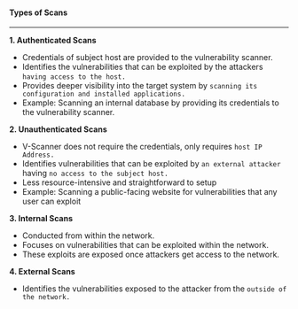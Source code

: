 
#### Types of Scans
-----
**1. Authenticated Scans**
- Credentials of subject host are provided to the vulnerability scanner.
- Identifies the vulnerabilities that can be exploited by the attackers `having access to the host.`
- Provides deeper visibility into the target system by `scanning its configuration and installed applications.`
- Example: Scanning an internal database by providing its credentials to the vulnerability scanner.


**2. Unauthenticated Scans**
- V-Scanner does not require the credentials, only requires `host IP Address.`
- Identifies vulnerabilities that can be exploited by `an external attacker` having `no access to the subject host.`
- Less resource-intensive and straightforward to setup
- Example: Scanning a public-facing website for vulnerabilities that any user can exploit


**3. Internal Scans**
- Conducted from within the network.
- Focuses on vulnerabilities that can be exploited within the network.
- These exploits are exposed once attackers get access to the network.


**4. External Scans**
- Identifies the vulnerabilities exposed to the attacker from the `outside of the network.`






